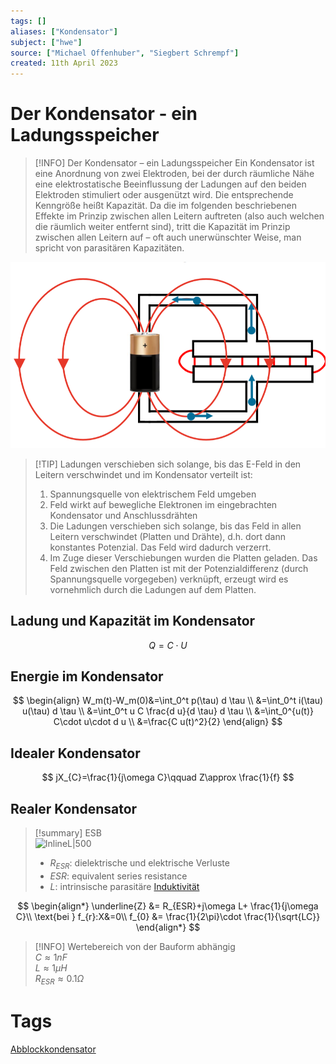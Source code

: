 ```yaml
---
tags: []
aliases: ["Kondensator"]
subject: ["hwe"]
source: ["Michael Offenhuber", "Siegbert Schrempf"]
created: 11th April 2023
---
```


# Der Kondensator - ein Ladungsspeicher

> [!INFO] Der Kondensator – ein Ladungsspeicher
>  Ein Kondensator ist eine Anordnung von zwei Elektroden, bei der durch räumliche Nähe eine elektrostatische Beeinflussung der Ladungen auf den beiden Elektroden stimuliert oder ausgenützt wird. Die entsprechende Kenngröße heißt Kapazität. Da die im folgenden beschriebenen Effekte im Prinzip zwischen allen Leitern auftreten (also auch welchen die räumlich weiter entfernt sind), tritt die Kapazität im Prinzip zwischen allen Leitern auf – oft auch unerwünschter Weise, man spricht von parasitären Kapazitäten.

![InlineL|450](assets/Pasted%20image%2020231115091143.png)

> [!TIP] Ladungen verschieben sich solange, bis das E-Feld in den Leitern verschwindet und im Kondensator verteilt ist:
> 1. Spannungsquelle von elektrischem Feld umgeben
> 2. Feld wirkt auf bewegliche Elektronen im eingebrachten Kondensator und Anschlussdrähten
> 3. Die Ladungen verschieben sich solange, bis das Feld in allen Leitern verschwindet (Platten und Drähte), d.h. dort dann konstantes Potenzial. Das Feld wird dadurch verzerrt.
> 4. Im Zuge dieser Verschiebungen wurden die Platten geladen. Das Feld zwischen den Platten ist mit der Potenzialdifferenz (durch Spannungsquelle vorgegeben) verknüpft, erzeugt wird es vornehmlich durch die Ladungen auf dem Platten.

## Ladung und Kapazität im Kondensator

$$
Q=C\cdot U
$$

## Energie im Kondensator

$$
\begin{align}
W_m(t)-W_m(0)&=\int_0^t p(\tau) d \tau \\
&=\int_0^t i(\tau) u(\tau) d \tau \\
&=\int_0^t u C \frac{d u}{d \tau} d \tau \\
&=\int_0^{u(t)} C\cdot u\cdot d u \\
&=\frac{C u(t)^2}{2}
\end{align}
$$

## Idealer Kondensator

$$
jX_{C}=\frac{1}{j\omega C}\qquad Z\approx \frac{1}{f}
$$
## Realer Kondensator

> [!summary] ESB  
> ![InlineL|500](assets/cap_esb.png)
> - $R_{ESR}$: dielektrische und elektrische Verluste
> - $ESR$: equivalent series resistance
> - $L$: intrinsische parasitäre [Induktivität](Induktivitäten.md)

$$
\begin{align*}
\underline{Z} &= R_{ESR}+j\omega L+ \frac{1}{j\omega C}\\
\text{bei } f_{r}:X&=0\\
f_{0} &= \frac{1}{2\pi}\cdot \frac{1}{\sqrt{LC}}
\end{align*}
$$

> [!INFO] Wertebereich von der Bauform abhängig  
> $C\approx1nF$  
> $L\approx1\mu H$  
> $R_{ESR}\approx0.1\Omega$

# Tags

[Abblockkondensator](Abblockkondensator.md)